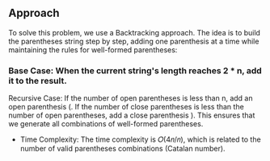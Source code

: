 ## Approach

To solve this problem, we use a Backtracking approach. The idea is to build the parentheses string step by step, adding
one parenthesis at a time while maintaining the rules for well-formed parentheses:

### Base Case: When the current string's length reaches 2 * n, add it to the result.

Recursive Case:
If the number of open parentheses is less than n, add an open parenthesis (.
If the number of close parentheses is less than the number of open parentheses, add a close parenthesis ).
This ensures that we generate all combinations of well-formed parentheses.

- Time Complexity:
  The time complexity is
  𝑂(4𝑛/𝑛), which is related to the number of valid parentheses combinations (Catalan number).

